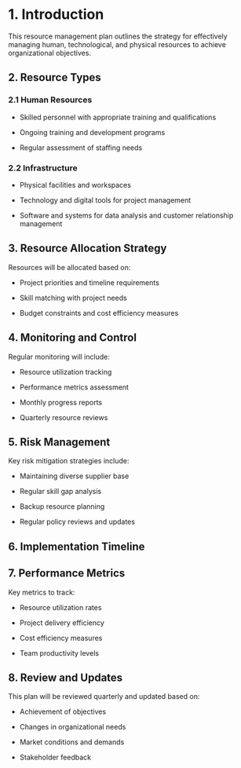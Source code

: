# 1. Introduction

This resource management plan outlines the strategy for effectively managing human, technological, and physical resources to achieve organizational objectives.

## 2. Resource Types

### 2.1 Human Resources

- Skilled personnel with appropriate training and qualifications

- Ongoing training and development programs

- Regular assessment of staffing needs

### 2.2 Infrastructure

- Physical facilities and workspaces

- Technology and digital tools for project management

- Software and systems for data analysis and customer relationship management

## 3. Resource Allocation Strategy

Resources will be allocated based on:

- Project priorities and timeline requirements

- Skill matching with project needs

- Budget constraints and cost efficiency measures

## 4. Monitoring and Control

Regular monitoring will include:

- Resource utilization tracking

- Performance metrics assessment

- Monthly progress reports

- Quarterly resource reviews

## 5. Risk Management

Key risk mitigation strategies include:

- Maintaining diverse supplier base

- Regular skill gap analysis

- Backup resource planning

- Regular policy reviews and updates

## 6. Implementation Timeline

<!-- Unsupported block type: table -->

## 7. Performance Metrics

Key metrics to track:

- Resource utilization rates

- Project delivery efficiency

- Cost efficiency measures

- Team productivity levels

## 8. Review and Updates

This plan will be reviewed quarterly and updated based on:

- Achievement of objectives

- Changes in organizational needs

- Market conditions and demands

- Stakeholder feedback
